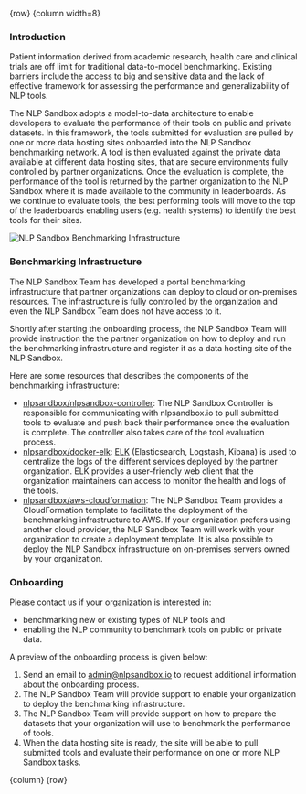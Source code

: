 <!-- markdownlint-disable-next-line first-line-h1 -->
{row}
{column width=8}

### Introduction

Patient information derived from academic research, health care and clinical trials are off limit for traditional data-to-model benchmarking. Existing barriers include the access to big and sensitive data and the lack of effective framework for assessing the performance and generalizability of NLP tools.

The NLP Sandbox adopts a model-to-data architecture to enable developers to evaluate the performance of their tools on public and private datasets. In this framework, the tools submitted for evaluation are pulled by one or more data hosting sites onboarded into the NLP Sandbox benchmarking network. A tool is then evaluated against the private data available at different data hosting sites, that are secure environments fully controlled by partner organizations. Once the evaluation is complete, the performance of the tool is returned by the partner organization to the NLP Sandbox where it is made available to the community in leaderboards. As we continue to evaluate tools, the best performing tools will move to the top of the leaderboards enabling users (e.g. health systems) to identify the best tools for their sites.

![NLP Sandbox Benchmarking Infrastructure]

### Benchmarking Infrastructure

The NLP Sandbox Team has developed a portal benchmarking infrastructure that partner organizations can deploy to cloud or on-premises resources. The infrastructure is fully controlled by the organization and even the NLP Sandbox Team does not have access to it.

Shortly after starting the onboarding process, the NLP Sandbox Team will provide instruction the the partner organization on how to deploy and run the benchmarking infrastructure and register it as a data hosting site of the NLP Sandbox.

Here are some resources that describes the components of the benchmarking infrastructure:

- [nlpsandbox/nlpsandbox-controller]: The NLP Sandbox Controller is responsible for communicating with nlpsandbox.io to pull submitted tools to evaluate and push back their performance once the evaluation is complete. The controller also takes care of the tool evaluation process.
- [nlpsandbox/docker-elk]: [ELK] (Elasticsearch, Logstash, Kibana) is used to centralize the logs of the different services deployed by the partner organization. ELK provides a user-friendly web client that the organization maintainers can access to monitor the health and logs of the tools.
- [nlpsandbox/aws-cloudformation]: The NLP Sandbox Team provides a CloudFormation template to facilitate the deployment of the benchmarking infrastructure to AWS. If your organization prefers using another cloud provider, the NLP Sandbox Team will work with your organization to create a deployment template. It is also possible to deploy the NLP Sandbox infrastructure on on-premises servers owned by your organization.

### Onboarding

Please contact us if your organization is interested in:

- benchmarking new or existing types of NLP tools and
- enabling the NLP community to benchmark tools on public or private data.

A preview of the onboarding process is given below:

1. Send an email to admin@nlpsandbox.io to request additional information about the onboarding process.
2. The NLP Sandbox Team will provide support to enable your organization to deploy the benchmarking infrastructure.
3. The NLP Sandbox Team will provide support on how to prepare the datasets that your organization will use to benchmark the performance of tools.
4. When the data hosting site is ready, the site will be able to pull submitted tools and evaluate their performance on one or more NLP Sandbox tasks.


{column}
{row}

<!-- Images -->

[NLP Sandbox Benchmarking Infrastructure]: https://github.com/nlpsandbox/nlpsandbox-website-synapse/raw/staging/images/nlpsandbox-benchmarking-infrastructure.png

<!-- Links -->

[nlpsandbox/nlpsandbox-controller]: https://github.com/nlpsandbox/nlpsandbox-controller
[nlpsandbox/docker-elk]: https://github.com/nlpsandbox/docker-elk
[nlpsandbox/aws-cloudformation]: https://github.com/nlpsandbox/aws-cloudformation
[ELK]: https://www.elastic.co/what-is/elk-stack
